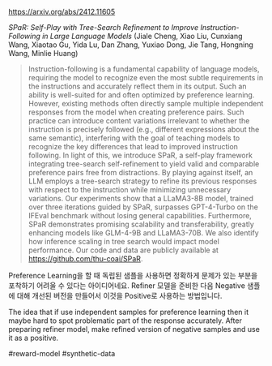https://arxiv.org/abs/2412.11605

*SPaR: Self-Play with Tree-Search Refinement to Improve Instruction-Following in Large Language Models* (Jiale Cheng, Xiao Liu, Cunxiang Wang, Xiaotao Gu, Yida Lu, Dan Zhang, Yuxiao Dong, Jie Tang, Hongning Wang, Minlie Huang)

> Instruction-following is a fundamental capability of language models, requiring the model to recognize even the most subtle requirements in the instructions and accurately reflect them in its output. Such an ability is well-suited for and often optimized by preference learning. However, existing methods often directly sample multiple independent responses from the model when creating preference pairs. Such practice can introduce content variations irrelevant to whether the instruction is precisely followed (e.g., different expressions about the same semantic), interfering with the goal of teaching models to recognize the key differences that lead to improved instruction following. In light of this, we introduce SPaR, a self-play framework integrating tree-search self-refinement to yield valid and comparable preference pairs free from distractions. By playing against itself, an LLM employs a tree-search strategy to refine its previous responses with respect to the instruction while minimizing unnecessary variations. Our experiments show that a LLaMA3-8B model, trained over three iterations guided by SPaR, surpasses GPT-4-Turbo on the IFEval benchmark without losing general capabilities. Furthermore, SPaR demonstrates promising scalability and transferability, greatly enhancing models like GLM-4-9B and LLaMA3-70B. We also identify how inference scaling in tree search would impact model performance. Our code and data are publicly available at https://github.com/thu-coai/SPaR.

Preference Learning을 할 때 독립된 샘플을 사용하면 정확하게 문제가 있는 부분을 포착하기 어려울 수 있다는 아이디어네요. Refiner 모델을 준비한 다음 Negative 샘플에 대해 개선된 버전을 만들어서 이것을 Positive로 사용하는 방법입니다.

<english>
The idea that if use independent samples for preference learning then it maybe hard to spot problematic part of the response accurately. After preparing refiner model, make refined version of negative samples and use it as a positive.
</english>

#reward-model #synthetic-data 